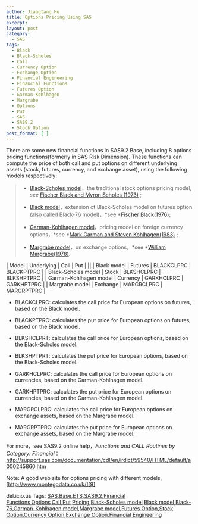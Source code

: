 ```yaml
---
author: Jiangtang Hu
title: Options Pricing Using SAS
excerpt:
layout: post
category:
  - SAS
tags:
  - Black
  - Black-Scholes
  - Call
  - Currency Option
  - Exchange Option
  - Financial Engineering
  - Financial Functions
  - Futures Option
  - Garman-Kohlhagen
  - Margrabe
  - Options
  - Put
  - SAS
  - SAS9.2
  - Stock Option
post_format: [ ]
---
```

There are some new financial functions in SAS9.2 Base, including 8 options pricing functions(formerly in SAS Risk Dimension). These functions can compute the price of both call and put options on different underlying assets (stock, futures, currency, and exchange asset), using the following models respectively:

> *   [Black-Scholes model][1]，the traditional stock options pricing model, *see* [Fischer Black and Myron Scholes (1973)][2] ;
> 
> 
> <!-- -->
> 
> *   [Black model][3]，extension of Black-Scholes model on futures option (also called Black-76 model)，*see *[Fischer Black(1976)][4];
> 
> 
> <!-- -->
> 
> *   [Garman-Kohlhagen model][5]，pricing model on foreign currency options，*see *[Mark Garman and Steven Kohlhagen(1983)][6] ;
> 
> 
> <!-- -->
> 
> *   [Margrabe model][7]，on exchange options，*see *[William Margrabe(1978)][8].

| Model                  | Underlying | Call       | Put        |
||
| Black model            | Futures    | BLACKCLPRC | BLACKPTPRC |
| Black-Scholes model    | Stock      | BLKSHCLPRC | BLKSHPTPRC |
| Garman-Kohlhagen model | Currency   | GARKHCLPRC | GARKHPTPRC |
| Margrabe model         | Exchange   | MARGRCLPRC | MARGRPTPRC |

*   BLACKCLPRC: calculates the call price for European options on futures, based on the Black model.


<!-- -->

*   BLACKPTPRC: calculates the put price for European options on futures, based on the Black model.


<!-- -->

*   BLKSHCLPRT: calculates the call price for European options, based on the Black-Scholes model.


<!-- -->

*   BLKSHPTPRT: calculates the put price for European options, based on the Black-Scholes model.


<!-- -->

*   GARKHCLPRC: calculates the call price for European options on currencies, based on the Garman-Kohlhagen model.


<!-- -->

*   GARKHPTPRC: calculates the put price for European options on currencies, based on the Garman-Kohlhagen model.


<!-- -->

*   MARGRCLPRC: calculates the call price for European options on exchange assets, based on the Margrabe model.


<!-- -->

*   MARGRPTPRC: calculates the put price for European options on exchange assets, based on the Margrabe model.

For more，see SAS9.2 online help，*Functions and CALL Routines by Category: Financial*：  
<http://support.sas.com/documentation/cdl/en/lrdict/59540/HTML/default/a000245860.htm>

Note: A good web site for options pricing with different models, [http://www.montegodata.co.uk/][9]

 

del.icio.us Tags: [SAS][10],[Base][11],[ETS][12],[SAS9.2][13],[Financial Functions][14],[Options][15],[Call][16],[Put][17],[Pricing][18],[Black-Scholes model][19],[Black model][20],[Black-76][21],[Garman-Kohlhagen model][22],[Margrabe model][23],[Futures Option][24],[Stock Option][25],[Currency Option][26],[Exchange Option][27],[Financial Engineering][28]

 [1]: http://en.wikipedia.org/wiki/Black-Scholes
 [2]: http://riem.swufe.edu.cn/new/techupload/course/200742423245359181.pdf
 [3]: http://en.wikipedia.org/wiki/Black_model
 [4]: http://math.ucalgary.ca/%7Eware/jc/black76_slides.pdf
 [5]: http://www.riskglossary.com/link/garman_kohlhagen_1983.htm
 [6]: http://ideas.repec.org/a/eee/jimfin/v2y1983i3p231-237.html
 [7]: http://www.sitmo.com/eq/671
 [8]: http://www.er.ethz.ch/teaching/Margrabe_Option.pdf
 [9]: http://www.montegodata.co.uk/ "http://www.montegodata.co.uk/"
 [10]: http://del.icio.us/popular/SAS
 [11]: http://del.icio.us/popular/Base
 [12]: http://del.icio.us/popular/ETS
 [13]: http://del.icio.us/popular/SAS9.2
 [14]: http://del.icio.us/popular/Financial%20Functions
 [15]: http://del.icio.us/popular/Options
 [16]: http://del.icio.us/popular/Call
 [17]: http://del.icio.us/popular/Put
 [18]: http://del.icio.us/popular/Pricing
 [19]: http://del.icio.us/popular/Black-Scholes%20model
 [20]: http://del.icio.us/popular/Black%20model
 [21]: http://del.icio.us/popular/Black-76
 [22]: http://del.icio.us/popular/Garman-Kohlhagen%20model
 [23]: http://del.icio.us/popular/Margrabe%20model
 [24]: http://del.icio.us/popular/Futures%20Option
 [25]: http://del.icio.us/popular/Stock%20Option
 [26]: http://del.icio.us/popular/Currency%20Option
 [27]: http://del.icio.us/popular/Exchange%20Option
 [28]: http://del.icio.us/popular/Financial%20Engineering